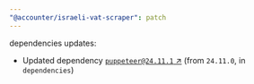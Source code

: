 ```yaml
---
"@accounter/israeli-vat-scraper": patch
---
```

dependencies updates:
  - Updated dependency [`puppeteer@24.11.1` ↗︎](https://www.npmjs.com/package/puppeteer/v/24.11.1) (from `24.11.0`, in `dependencies`)
